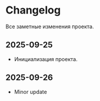 # Changelog
Все заметные изменения проекта.

## 2025-09-25
- Инициализация проекта.

## 2025-09-26
- Minor update
